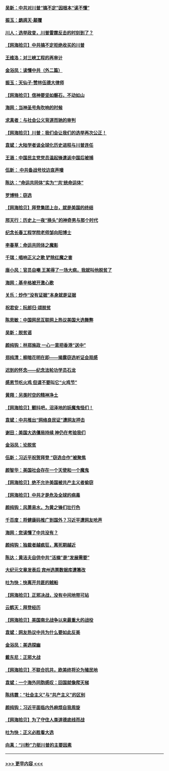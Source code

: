#### [吴新：中共对川普“搞不定”因根本“读不懂”](../pages/nsc993/n12599502.md?t=12070302) 
#### [振玉：鹧鸪天‧颠覆](../pages/nsc993/n12599494.md?t=12070302) 
#### [川人：选举政变，川普雷霆反击的时刻到了？](../pages/nsc993/n12599291.md?t=12070302) 
#### [【网海拾贝】中共搞不定拒绝收买的川普](../pages/nsc993/n12598955.md?t=12070302) 
#### [王维洛：对三峡工程的再审计](../pages/nsc993/n12598436.md?t=12070302) 
#### [金浴凤：读懂中共（外二篇）](../pages/nsc993/n12597943.md?t=12070302) 
#### [振玉：天仙子‧赞林伍德大律师](../pages/nsc993/n12597929.md?t=12070302) 
#### [【网海拾贝】信神要坚如磐石，不动如山](../pages/nsc993/n12597901.md?t=12070302) 
#### [海网：当神圣号角吹响的时候](../pages/nsc993/n12595891.md?t=12070302) 
#### [求真者：与社会公义背道而驰的审判](../pages/nsc993/n12595868.md?t=12070302) 
#### [【网海拾贝】川普：我们会让我们的选举再次公正！](../pages/nsc993/n12594930.md?t=12070302) 
#### [袁斌：大陆学者谈全球化历史进程与川普连任](../pages/nsc993/n12594690.md?t=12070302) 
#### [王涵：中国民主党党员温起锋遣返中国后被捕](../pages/nsc993/n12594540.md?t=12070302) 
#### [伍新： 中共备战号坟边哀声嚎](../pages/nsc993/n12593086.md?t=12070302) 
#### [陈达：“命运共同体”实为“‘共’统命运体”](../pages/nsc993/n12590865.md?t=12070302) 
#### [罗博特：窃选](../pages/nsc993/n12590619.md?t=12070302) 
#### [【网海拾贝】拜登集团上台，就是美国的终结](../pages/nsc993/n12589725.md?t=12070302) 
#### [邢天行：历史上一夜“换头”的神奇男与那个时代](../pages/nsc993/n12589424.md?t=12070302) 
#### [纪念长春工程学院老师邹向阳博士](../pages/nsc993/n12585390.md?t=12070302) 
#### [李春草：命运共同体之魔影](../pages/nsc993/n12585026.md?t=12070302) 
#### [千瑞：唱响正义之歌 铲除红魔之害](../pages/nsc993/n12585002.md?t=12070302) 
#### [唐小风：官员自嘲 王某得了一场大病，我就叫他脱贫了](../pages/nsc993/n12584981.md?t=12070302) 
#### [海网：基辛格被开激心歌](../pages/nsc993/n12584946.md?t=12070302) 
#### [关乐：炒作“没有证据”本身就是证据](../pages/nsc993/n12583146.md?t=12070302) 
#### [祝君安：阮郎归‧颂脱贫](../pages/nsc993/n12583119.md?t=12070302) 
#### [陈思敏：中国网民互联网上热议美国大选舞弊](../pages/nsc993/n12582845.md?t=12070302) 
#### [吴新：脱贫谣](../pages/nsc993/n12580839.md?t=12070302) 
#### [颜纯钩：林郑施政 一心一意把香港“送中”](../pages/nsc993/n12580805.md?t=12070302) 
#### [郑纯清：柳暗花明在即——揭露窃选听证会观感](../pages/nsc993/n12580795.md?t=12070302) 
#### [迟到的怀念——纪念法轮功学员石龙](../pages/nsc993/n12580245.md?t=12070302) 
#### [感恩节吃火鸡  但请不要叫它“火鸡节”](../pages/nsc993/n12580252.md?t=12070302) 
#### [黄翔：另类时空的精神净土](../pages/nsc993/n12578638.md?t=12070302) 
#### [【网海拾贝】颤抖吧，沼泽地的妖魔鬼怪们！](../pages/nsc993/n12578552.md?t=12070302) 
#### [袁斌：中共推出“网络良民证”遭网友抨击](../pages/nsc993/n12578511.md?t=12070302) 
#### [谢田：美国大选僵局持续 神仍在考验我们](../pages/nsc993/n12577432.md?t=12070302) 
#### [金浴凤：论脱贫](../pages/nsc993/n12576386.md?t=12070302) 
#### [伍新：习近平祝贺拜登 “窃选合作”被聚焦](../pages/nsc993/n12576358.md?t=12070302) 
#### [颜智华：美国社会存在一个天使和一个魔鬼](../pages/nsc993/n12574299.md?t=12070302) 
#### [【网海拾贝】绝不允许美国被共产主义者偷窃](../pages/nsc993/n12573396.md?t=12070302) 
#### [【网海拾贝】中共才是危及全球的病毒](../pages/nsc993/n12571204.md?t=12070302) 
#### [颜纯钩：风萧易水，为黄之锋们壮行色](../pages/nsc993/n12571487.md?t=12070302) 
#### [千百度：将健康码推广到国外？习近平遭网友呛声](../pages/nsc993/n12570808.md?t=12070302) 
#### [海网：您读懂了中共没有？](../pages/nsc993/n12570487.md?t=12070302) 
#### [颜纯钩：独裁者越疯狂，离死期越近](../pages/nsc993/n12569055.md?t=12070302) 
#### [陈达：黄洁夫自供中共“活摘”是“发展需要”](../pages/nsc993/n12568541.md?t=12070302) 
#### [大纪元文章发表后 宾州选票数据库遭篡改](../pages/nsc993/n12568105.md?t=12070302) 
#### [吐为快：快离开共匪的贼船](../pages/nsc993/n12568462.md?t=12070302) 
#### [【网海拾贝】正邪决战，没有中间地带可站](../pages/nsc993/n12568439.md?t=12070302) 
#### [云鹤天：拜登经历](../pages/nsc993/n12567294.md?t=12070302) 
#### [【网海拾贝】美国南北战争以来最重大的战役](../pages/nsc993/n12567247.md?t=12070302) 
#### [袁斌：网友热议中共为什么要如此反美](../pages/nsc993/n12567162.md?t=12070302) 
#### [金浴凤：美选探幽](../pages/nsc993/n12567147.md?t=12070302) 
#### [戴东尼：正邪大战](../pages/nsc993/n12567033.md?t=12070302) 
#### [【网海拾贝】不联合抗共，欧美终将沦为殖民地](../pages/nsc993/n12565068.md?t=12070302) 
#### [袁斌：一个海外同胞感叹：回国就像爬天梯](../pages/nsc993/n12564986.md?t=12070302) 
#### [陈纬霆：“社会主义”与“共产主义”的区别](../pages/nsc993/n12562417.md?t=12070302) 
#### [颜纯钩：习近平面临内外麻烦自我周旋](../pages/nsc993/n12563356.md?t=12070302) 
#### [【网海拾贝】为了守住人类道德底线而战](../pages/nsc993/n12562542.md?t=12070302) 
#### [吐为快：正义必胜看大选](../pages/nsc993/n12561967.md?t=12070302) 
#### [向真：“川粉”力挺川普的主要因素](../pages/nsc993/n12560774.md?t=12070302) 

----
#### [ >>> 更早内容 <<< ](../indexes/nsc993-earlier.md)
